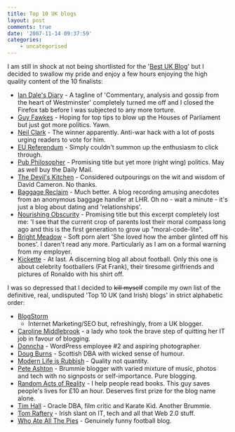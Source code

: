 ```yaml
---
title: Top 10 UK blogs
layout: post
comments: true
date: '2007-11-14 09:37:59'
categories:
    - uncategorised
---
```

I am still in shock at not being shortlisted for the '[Best UK
Blog](http://2007.weblogawards.org/polls/best-uk-blog-1.php)' but I
decided to swallow my pride and enjoy a few hours enjoying the high
quality content of the 10 finalists:

-   [Ian Dale's Diary](http://iaindale.blogspot.com/) - A tagline of
    'Commentary, analysis and gossip from the heart of Westminster'
    completely turned me off and I closed the Firefox tab before I was
    subjected to any more torture.
-   [Guy Fawkes](http://www.order-order.com/) - Hoping for top tips to
    blow up the Houses of Parliament but just got more politics. Yawn.
-   [Neil Clark](http://neilclark66.blogspot.com/) - The winner
    apparently. Anti-war hack with a lot of posts urging readers to vote
    for him.
-   [EU Referendum](http://eureferendum.blogspot.com/) - Simply couldn't
    summon up the enthusiasm to click through.
-   [Pub Philosopher](http://pubphilosopher.blogs.com/) - Promising
    title but yet more (right wing) politics. May as well buy the Daily
    Mail.
-   [The Devil's Kitchen](http://devilskitchen.me.uk/) - Considered
    outpourings on the wit and wisdom of David Cameron. No thanks.
-   [Baggage Reclaim](http://www.baggagereclaim.co.uk/) - Much better. A
    blog recording amusing anecdotes from an anonymous baggage handler
    at LHR. Oh no - wait a minute - it's just a blog about dating and
    'relationships'.
-   [Nourishing Obscurity](http://nourishingobscurity.blogspot.com/) -
    Promising title but this excerpt completely lost me: 'I see that the
    current crop of parents lost their moral compass long ago and this
    is the first generation to grow up "moral-code-lite".
-   [Bright Meadow](http://brightmeadow.co.uk/) - Soft porn alert 'She
    loved how the amber glinted off his bones'. I daren't read any more.
    Particularly as I am on a formal warning from my employer.
-   [Kickette](http://www.kickette.com/) - At last. A discerning blog
    all about football. Only this one is about celebrity footballers
    (Fat Frank), their tiresome girlfriends and pictures of Ronaldo with
    his shirt off.

I was so depressed that I decided to ~~kill myself~~ compile my own
list of the definitive, real, undisputed 'Top 10 UK (and Irish) blogs'
in strict alphabetic order:

-   [](http://oracledoug.com/serendipity/)[BlogStorm](http://www.blogstorm.co.uk/)
    - Internet Marketing/SEO but, refreshingly, from a UK blogger.
-   [Caroline Middlebrook](http://www.caroline-middlebrook.com/blog/) -
    a lady who took the brave step of quitting her IT job in favour of
    blogging.
-   [Donncha](http://ocaoimh.ie/) - WordPress employee \#2 and aspiring
    photographer.
-   [Doug Burns](http://oracledoug.com/serendipity/) - Scottish DBA with
    wicked sense of humour.
-   [Modern Life is Rubbish](http://www.modernlifeisrubbish.co.uk) -
    Quality not quantity.
-   [Pete Ashton](http://peteashton.com/) - Brummie blogger with varied
    mixture of music, photos and tech with no signposts or
    self-importance. Pure blogging.
-   [Random Acts of Reality](http://randomreality.blogware.com/) - I
    help people read books. This guy saves people's lives for &pound;10 an
    hour. Deserves first prize for the blog name alone.
-   [Tim Hall](http://www.oracle-base.com) - Oracle DBA, film critic and
    Karate Kid. Another Brummie.
-   [Tom Raftery](http://www.tomrafteryit.net/) - Irish slant on IT,
    tech and all that Web 2.0 stuff.
-   [Who Ate All The Pies](http://www.whoateallthepies.tv/) - Genuinely
    funny football blog.
